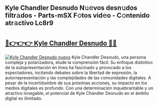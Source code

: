 ## Kyle Chandler Desnudo N𝚞𝚎vos desn𝚞dos filtr𝚊dos - Parts-mSX F𝚘tos vid𝚎o - C𝚘ntenido atr𝚊ctivo Lc8r9

# <h2><a href="http://mbbh9ao.tromn.icu/?c=Kyle+Chandler+Desnudo">🔗👉👉👉 Kyle Chandler Desnudo 🔗🔗</a></h2>

[![Kyle Chandler Desnudo nuevo](https://i.imgur.com/pEAQMta.gif)](http://mbbh9ao.tromn.icu/?c=Kyle+Chandler+Desnudo)
Kyle Chandler Desnudo, una persona compleja y polarizadora, elude la comprensión fácil. Su enfoque distintivo de la autopresentación en línea ha fascinado y provocado a los espectadores, incitando debates sobre la libertad de expresión, la autorrepresentación y las complejidades de las comunidades digitales. A pesar de la incertidumbre de sus próximas acciones, su impacto en los medios digitales es profundo. Con una determinación inquebrantable y un atractivo innegable, el potencial de Kyle Chandler Desnudo en el ámbito digital es ilimitado.
